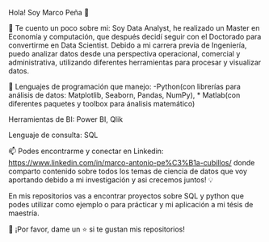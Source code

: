 Hola! Soy Marco Peña 👋

🔎 Te cuento un poco sobre mi: Soy Data Analyst, he realizado un Master en Economía y computación, que después decidí seguir con el Doctorado para convertirme en Data Scientist. Debido a mi carrera previa de Ingeniería, puedo analizar datos desde una perspectiva operacional, comercial y administrativa, utilizando diferentes herramientas para procesar y visualizar datos.

🌱 Lenguajes de programación que manejo: -Python(con librerías para análisis de datos: Matplotlib, Seaborn, Pandas, NumPy), * Matlab(con diferentes paquetes y toolbox para ánalisis matemático)

Herramientas de BI: Power BI, Qlik

Lenguaje de consulta: SQL

📫 Podes encontrarme y conectar en Linkedin: https://www.linkedin.com/in/marco-antonio-pe%C3%B1a-cubillos/ donde comparto contenido sobre todos los temas de ciencia de datos que voy aportando debido a mi investigación y asi crecemos juntos! 💡

En mis repositorios vas a encontrar proyectos sobre SQL y python que podes utilizar como ejemplo o para prácticar y mi aplicación a mi tésis de maestría.

👏 ¡Por favor, dame un ⭐️ si te gustan mis repositorios!
